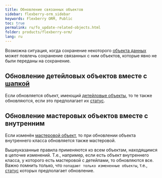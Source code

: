 ```yaml
---
title: Обновление связанных объектов
sidebar: flexberry-orm_sidebar
keywords: Flexberry ORM, Public
toc: true
permalink: ru/fo_update-related-objects.html
folder: products/flexberry-orm/
lang: ru
---
```


Возможна ситуация, когда сохранение некоторого [объекта данных](fo_dataobject.html) может повлечь сохранение связанных с ним объектов, которые явно не были переданы на сохранение.

## Обновление детейловых объектов вместе с [шапкой](fd_key-concepts.html)

Если обновляется объект, имеющий [детейловые объекты](fo_detail-associations-properties.html), то те также обновляются, если это предполагает их [статус](fo_processing-status-and-condition-of-load-object-data-services.html).

## Обновление мастеровых объектов вместе с внутренним

Если изменён [мастеровой объект](fd_master-association.html), то при обновлении объекта внутреннего класса обновляется также мастеровой.



Вышеуказанные правила применяются ко всем объектам, находящимся в цепочке изменений. Т.е., например, если есть объект внутреннего класса, у которого есть мастеровой с детейлами, то обновляются все. Важно помнить только, что `попадают только измененные объекты`, т.е., [статус](fo_processing-status-and-condition-of-load-object-data-services.html) которых предполагает обновление.
